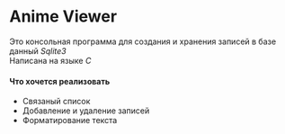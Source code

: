 # Anime Viewer
Это консольная программа для создания и хранения записей в базе данный *Sqlite3*<br/>
Написана на языке *C*
#### Что хочется реализовать
* Связаный список
* Добавление и удаление записей
* Форматирование текста

